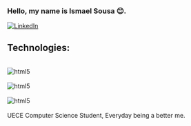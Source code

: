 ### Hello, my name is Ismael Sousa 😊.
[![LinkedIn](https://img.shields.io/badge/LinkedIn-0077B5?style=for-the-badge&logo=linkedin&logoColor=white)](https://www.linkedin.com/in/ismael-castro-565751290/)

## Technologies:
<div style= "display: inline_block"><br/>
<img align="center" alt = "html5" src= "https://img.shields.io/badge/C-00599C?style=for-the-badge&logo=c&logoColor=white"/>
<div style= "display: inline_block"><br/>
<img align="center" alt = "html5" src= "https://img.shields.io/badge/Python-14354C?style=for-the-badge&logo=python&logoColor=white"/>
  <div style= "display: inline_block"><br/>
<img align="center" alt = "html5" src= "https://img.shields.io/badge/Java-ED8B00?style=for-the-badge&logo=openjdk&logoColor=white"/>
</div><br/>
UECE Computer Science Student, Everyday being a better me.
